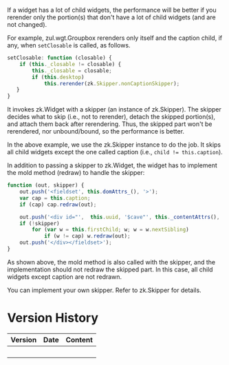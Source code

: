 If a widget has a lot of child widgets, the performance will be better
if you rerender only the portion(s) that don't have a lot of child
widgets (and are not changed).

For example, <javadoc directory="jsdoc">zul.wgt.Groupbox</javadoc>
rerenders only itself and the caption child, if any, when `setClosable`
is called, as follows.

``` javascript
setClosable: function (closable) {
    if (this._closable != closable) {
        this._closable = closable;
        if (this.desktop)
            this.rerender(zk.Skipper.nonCaptionSkipper);
   }
}
```

It invokes
<javadoc method="rerender(zk.Skipper)" directory="jsdoc">zk.Widget</javadoc>
with a skipper (an instance of
<javadoc directory="jsdoc">zk.Skipper</javadoc>). The skipper decides
what to skip (i.e., not to rerender), detach the skipped portion(s), and
attach them back after rerendering. Thus, the skipped part won't be
rerendered, nor unbound/bound, so the performance is better.

In the above example, we use the
<javadoc method="nonCaptionSkipper" directory="jsdoc">zk.Skipper</javadoc>
instance to do the job. It skips all child widgets except the one called
caption (i.e., `child != this.caption`).

In addition to passing a skipper to
<javadoc method="rerender(zk.Skipper)" directory="jsdoc">zk.Widget</javadoc>,
the widget has to implement the mold method (redraw) to handle the
skipper:

``` javascript
function (out, skipper) {
    out.push('<fieldset', this.domAttrs_(), '>');
    var cap = this.caption;
    if (cap) cap.redraw(out);

    out.push('<div id="',  this.uuid, '$cave"', this._contentAttrs(), '>');
    if (!skipper)
        for (var w = this.firstChild; w; w = w.nextSibling)
            if (w != cap) w.redraw(out);
    out.push('</div></fieldset>');
}
```

As shown above, the mold method is also called with the skipper, and the
implementation should not redraw the skipped part. In this case, all
child widgets except caption are not redrawn.

You can implement your own skipper. Refer to
<javadoc directory="jsdoc">zk.Skipper</javadoc> for details.

# Version History

| Version | Date | Content |
|---------|------|---------|
|         |      |         |
